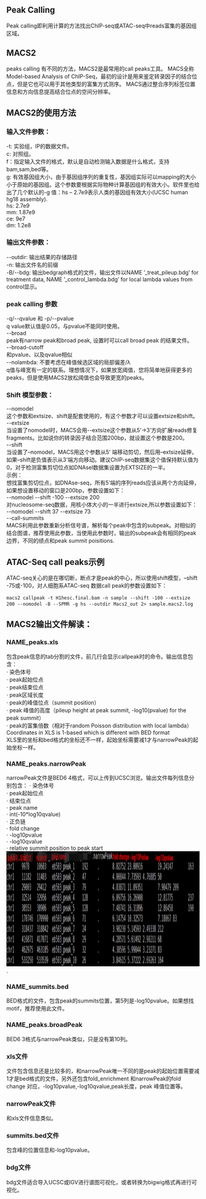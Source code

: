 ## Peak Calling
Peak calling即利用计算的方法找出ChIP-seq或ATAC-seq中reads富集的基因组区域。

## MACS2

peaks calling 有不同的方法，MACS2是最常用的call peaks工具。 MACS全称Model-based Analysis of ChIP-Seq，最初的设计是用来鉴定转录因子的结合位点，但是它也可以用于其他类型的富集方式测序。
MACS通过整合序列标签位置信息和方向信息提高结合位点的空间分辨率。

## MACS2的使用方法
### 输入文件参数：

-t: 实验组，IP的数据文件。 \
c: 对照组。 \
f：指定输入文件的格式，默认是自动检测输入数据是什么格式，支持bam,sam,bed等。 \
g: 有效基因组大小，由于基因组序列的重复性，基因组实际可以mapping的大小小于原始的基因组。这个参数要根据实际物种计算基因组的有效大小。软件里也给出了几个默认的-g 值：hs – 2.7e9表示人类的基因组有效大小(UCSC human hg18 assembly). \
hs: 2.7e9 \
mm: 1.87e9 \
ce: 9e7 \
dm: 1.2e8

### 输出文件参数：

--outdir: 输出结果的存储路径 \
-n: 输出文件名的前缀 \
-B/--bdg: 输出bedgraph格式的文件，输出文件以NAME ’_treat_pileup.bdg’ for treatment data, NAME ’_control_lambda.bdg’ for local lambda values from control显示。

### peak calling 参数
-q/--qvalue 和 -p/--pvalue \
q value默认值是0.05，与pvalue不能同时使用。\
--broad \
peak有narrow peak和broad peak, 设置时可以call broad peak 的结果文件。 \
--broad-cutoff \
和pvalue、以及qvalue相似 \
--nolambda: 不要考虑在峰值候选区域的局部偏差/λ \
q值与峰宽有一定的联系。理想情况下，如果放宽阈值，您将简单地获得更多的peaks，但是使用MACS2放松阈值也会导致更宽的peaks。

### Shift 模型参数：
--nomodel \
这个参数和extsize、shift是配套使用的，有这个参数才可以设置extsize和shift。\
--extsize \
当设置了nomodel时，MACS会用--extsize这个参数从5’->3’方向扩展reads修复fragments。比如说你的转录因子结合范围200bp，就设置这个参数是200。\
--shift \
当设置了–nomodel，MACS用这个参数从5’ 端移动剪切，然后用–extsize延伸，如果–shift是负值表示从3’端方向移动。建议ChIP-seq数据集这个值保持默认值为0，对于检测富集剪切位点如DNAsel数据集设置为EXTSIZE的一半。\
示例：\
想找富集剪切位点，如DNAse-seq，所有5’端的序列reads应该从两个方向延伸，如果想设置移动的窗口是200bp，参数设置如下： \
--nomodel --shift -100 --extsize 200 \
对nucleosome-seq数据，用核小体大小的一半进行extsize,所以参数设置如下：\
--nomodel --shift 37 --extsize 73 \
--call-summits \
MACS利用此参数重新分析信号谱，解析每个peak中包含的subpeak。对相似的结合图谱，推荐使用此参数，当使用此参数时，输出的subpeak会有相同的peak边界，不同的绩点和peak summit poisitions.

## ATAC-Seq call peaks示例
ATAC-seq关心的是在哪切断，断点才是peak的中心，所以使用shift模型，–shift -75或-100，对人细胞系ATAC-seq 数据call peak的参数设置如下：
```
macs2 callpeak -t H1hesc.final.bam -n sample --shift -100 --extsize 200 --nomodel -B --SPMR -g hs --outdir Macs2_out 2> sample.macs2.log
```
## MACS2输出文件解读：
### NAME_peaks.xls
包含peak信息的tab分割的文件，前几行会显示callpeak时的命令。输出信息包含：\
· 染色体号 \
· peak起始位点 \
· peak结束位点 \
· peak区域长度 \
· peak的峰值位点（summit position）\
· peak 峰值的高度（pileup height at peak summit, -log10(pvalue) for the peak summit） \
· peak的富集倍数（相对于random Poisson distribution with local lambda） \
Coordinates in XLS is 1-based which is different with BED format \
XLS里的坐标和bed格式的坐标还不一样，起始坐标需要减1才与narrowPeak的起始坐标一样。

### NAME_peaks.narrowPeak
narrowPeak文件是BED6 4格式，可以上传到UCSC浏览。输出文件每列信息分别包含：
· 染色体号 \
· peak起始位点 \
· 结束位点 \
· peak name \
· int(-10*log10qvalue) \
· 正负链 \
· fold change \
· -log10pvalue \
· -log10qvalue \
· relative summit position to peak start \
<img src="./peaks.narrowPeak.png" width = "1000" height = "300">.

### NAME_summits.bed
BED格式的文件，包含peak的summits位置，第5列是-log10pvalue。如果想找motif，推荐使用此文件。
### NAME_peaks.broadPeak
BED6 3格式与narrowPeak类似，只是没有第10列。

### xls文件
文件包含信息还是比较多的，和narrowPeak唯一不同的是peak的起始位置需要减1才是bed格式的文件，另外还包含fold_enrichment 和narrowPeak的fold change 对应，-log10pvalue,-log10qvalue,peak长度，peak 峰值位置等。
### narrowPeak文件
和xls文件信息类似。
### summits.bed文件
包含峰的位置信息和-log10pvalue。
### bdg文件
bdg文件适合导入UCSC或IGV进行谱图可视化，或者转换为bigwig格式再进行可视化。
